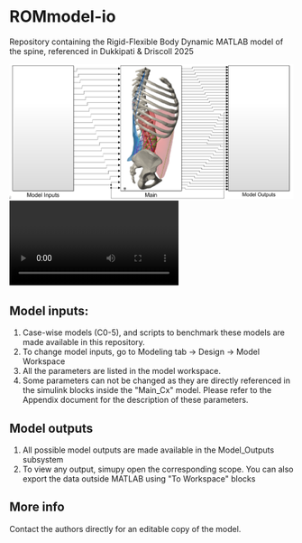 # ROMmodel-io
Repository containing the Rigid-Flexible Body Dynamic MATLAB model of the spine, referenced in Dukkipati & Driscoll 2025 


![Schematic of the RFBD Input-Output model](schematic.png)
![Video showcasing case-wise model simulations](ROMvideo.mp4)

## Model inputs:

1. Case-wise models (C0-5), and scripts to benchmark these models are made available in this repository.
2. To change model inputs, go to Modeling tab -> Design -> Model Workspace
2. All the parameters are listed in the model workspace.
3. Some parameters can not be changed as they are directly referenced in the simulink blocks inside the "Main_Cx" model. Please refer to the Appendix document for the description of these parameters.

## Model outputs

1. All possible model outputs are made available in the Model_Outputs subsystem
2. To view any output, simupy open the corresponding scope. You can also export the data outside MATLAB using "To Workspace" blocks

## More info

Contact the authors directly for an editable copy of the model.